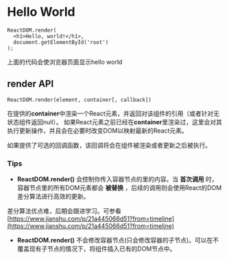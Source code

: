 # Hello World

```JSX
ReactDOM.render(
  <h1>Hello, world!</h1>,
  document.getElementById('root')
);
```

上面的代码会使浏览器页面显示hello world

## render API

```JSX
ReactDOM.render(element, container[, callback])
```

在提供的**container**中渲染一个React元素，并返回对该组件的引用（或者针对无状态组件返回null）。
如果React元素之前已经在**container**里渲染过，这里会对其执行更新操作，并且会在必要时改变DOM以映射最新的React元素。

如果提供了可选的回调函数，该回调将会在组件被渲染或者更新之后被执行。

### Tips

- **ReactDOM.render()** 会控制你传入容器节点的里的内容。当 **首次调用** 时，容器节点里的所有DOM元素都会 **被替换** ，后续的调用则会使用React的DOM差分算法进行高效的更新。

差分算法优点难，后期会跟进学习。可参看[https://www.jianshu.com/p/21a445066d51?from=timeline](https://www.jianshu.com/p/21a445066d51?from=timeline)

- **ReactDOM.render()** 不会修改容器节点(只会修改容器的子节点)。可以在不覆盖现有子节点的情况下，将组件插入已有的DOM节点中。

